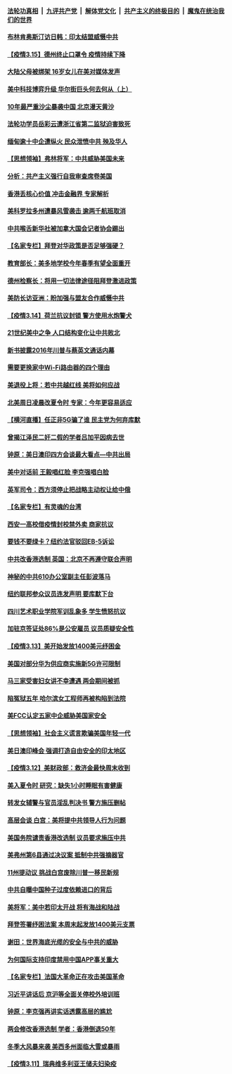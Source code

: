 ####  [法轮功真相](../../../../basic/blob/master/README.md?t=03160301) &nbsp;|&nbsp; [九评共产党](../../../../9ping.md/blob/master/README.md?t=03160301) &nbsp;|&nbsp; [解体党文化](../../../../jtdwh.md/blob/master/README.md?t=03160301)  &nbsp;|&nbsp; [共产主义的终极目的](../../../../gczydzjmd.md/blob/master/README.md?t=03160301) &nbsp;|&nbsp; [魔鬼在统治我们的世界](../../../../mgztzwmdsj.md/blob/master/README.md?t=03160301) 

#### [布林肯奥斯汀访日韩：印太结盟威慑中共](../pages/nf4514/n12812701.md?t=03160301) 

#### [【疫情3.15】德州终止口罩令 疫情持续下降](../pages/nf4514/n12812063.md?t=03160301) 

#### [大陆父母被绑架 16岁女儿在美对媒体发声](../pages/nf4514/n12811629.md?t=03160301) 

#### [美中科技博弈升级 华尔街巨头何去何从（上）](../pages/nf4514/n12811043.md?t=03160301) 

#### [10年最严重沙尘暴袭中国 北京漫天黄沙](../pages/nf4514/n12811670.md?t=03160301) 

#### [法轮功学员岳彩云遭浙江省第二监狱迫害致死](../pages/nf4514/n12810352.md?t=03160301) 

#### [缅甸逾十中企遭纵火 民众泄愤中共 殃及华人](../pages/nf4514/n12810697.md?t=03160301) 

#### [【思想领袖】弗林将军：中共威胁美国未来](../pages/nf4514/n12807957.md?t=03160301) 

#### [分析：共产主义强行自我审查席卷美国](../pages/nf4514/n12805934.md?t=03160301) 

#### [香港丢核心价值 冲击金融界 专家解析](../pages/nf4514/n12810922.md?t=03160301) 

#### [美科罗拉多州遭暴风雪袭击 逾两千航班取消](../pages/nf4514/n12810894.md?t=03160301) 

#### [中共喉舌新华社被加拿大国会记者协会踢出](../pages/nf4514/n12810591.md?t=03160301) 

#### [【名家专栏】拜登对华政策是否足够强硬？](../pages/nf4514/n12810406.md?t=03160301) 

#### [教育部长：美多地学校今年春季有望全面重开](../pages/nf4514/n12810691.md?t=03160301) 

#### [德州检察长：将用一切法律途径阻拜登激进政策](../pages/nf4514/n12810609.md?t=03160301) 

#### [美防长访亚洲：盼加强与盟友合作威慑中共](../pages/nf4514/n12810505.md?t=03160301) 

#### [【疫情3.14】荷兰抗议封锁  警方使用水炮警犬](../pages/nf4514/n12810268.md?t=03160301) 

#### [21世纪美中之争 人口结构变化让中共败北](../pages/nf4514/n12805873.md?t=03160301) 

#### [新书披露2016年川普与蔡英文通话内幕](../pages/nf4514/n12809953.md?t=03160301) 

#### [需要更换家中Wi-Fi路由器的四个理由](../pages/nf4514/n12796136.md?t=03160301) 

#### [美退役上将：若中共越红线 美将如何应战](../pages/nf4514/n12801026.md?t=03160301) 

#### [北美周日凌晨改夏令时 专家：今年更容易适应](../pages/nf4514/n12809806.md?t=03160301) 

#### [【横河直播】任正非5G骗了谁 民主党为何弃库默](../pages/nf4514/n12809877.md?t=03160301) 

#### [曾揭江泽民二奸二假的学者吕加平因病去世](../pages/nf4514/n12809630.md?t=03160301) 

#### [钟原：美日澳印四方会谈最大看点—中共出局](../pages/nf4514/n12809552.md?t=03160301) 

#### [美中对话前 王毅唱红脸 李克强唱白脸](../pages/nf4514/n12809059.md?t=03160301) 

#### [英军司令：西方须停止把战略主动权让给中俄](../pages/nf4514/n12809735.md?t=03160301) 

#### [【名家专栏】有灵魂的台湾](../pages/nf4514/n12809175.md?t=03160301) 

#### [西安一高校借疫情封校禁外卖 商家抗议](../pages/nf4514/n12809467.md?t=03160301) 

#### [要钱不要绿卡？纽约法官驳回EB-5诉讼](../pages/nf4514/n12808660.md?t=03160301) 

#### [中共改香港选制 英国：北京不再遵守联合声明](../pages/nf4514/n12809295.md?t=03160301) 

#### [神秘的中共610办公室副主任彭波落马](../pages/nf4514/n12809139.md?t=03160301) 

#### [纽约联邦参众议员连发声明 要库默下台](../pages/nf4514/n12808677.md?t=03160301) 

#### [四川艺术职业学院军训乱象多 学生愤怒抗议](../pages/nf4514/n12809081.md?t=03160301) 

#### [加驻京签证处86%是公安雇员 议员质疑安全性](../pages/nf4514/n12805874.md?t=03160301) 

#### [【疫情3.13】美开始发放1400美元纾困金](../pages/nf4514/n12808991.md?t=03160301) 

#### [美国对部分华为供应商实施新5G许可限制](../pages/nf4514/n12808388.md?t=03160301) 

#### [马三家受害妇女讲不幸遭遇 两会期间被抓](../pages/nf4514/n12808335.md?t=03160301) 

#### [陷冤狱五年 哈尔滨女工程师再被构陷到法院](../pages/nf4514/n12804529.md?t=03160301) 

#### [美FCC认定五家中企威胁美国家安全](../pages/nf4514/n12808065.md?t=03160301) 

#### [【思想领袖】社会主义谎言欺骗美国年轻一代](../pages/nf4514/n12807414.md?t=03160301) 

#### [美日澳印峰会 强调打造自由安全的印太地区](../pages/nf4514/n12807859.md?t=03160301) 

#### [【疫情3.12】美财政部：救济金最快周末收到](../pages/nf4514/n12806805.md?t=03160301) 

#### [美入夏令时 研究：缺失1小时睡眠有害健康](../pages/nf4514/n12807415.md?t=03160301) 

#### [转发女辅警与官员淫乱判决书 警方施压删帖](../pages/nf4514/n12807627.md?t=03160301) 

#### [高层会谈 白宫：美将提中共领导人行为问题](../pages/nf4514/n12807687.md?t=03160301) 

#### [美国务院谴责香港改选制 议员要求施压中共](../pages/nf4514/n12807407.md?t=03160301) 

#### [美弗州第6县通过决议案 抵制中共强摘器官](../pages/nf4514/n12805218.md?t=03160301) 

#### [11州提动议 挑战白宫废除川普一移民新规](../pages/nf4514/n12805929.md?t=03160301) 

#### [中共自曝中国种子过度依赖进口的背后](../pages/nf4514/n12804254.md?t=03160301) 

#### [美将军：美中若印太开战 将有海战和陆战](../pages/nf4514/n12805183.md?t=03160301) 

#### [拜登签署纾困法案 本周末起发放1400美元支票](../pages/nf4514/n12805426.md?t=03160301) 

#### [谢田：世界海底光缆的安全与中共的威胁](../pages/nf4514/n12805341.md?t=03160301) 

#### [为何国际支持印度禁用中国APP事关重大](../pages/nf4514/n12796101.md?t=03160301) 

#### [【名家专栏】法国大革命正在攻击美国革命](../pages/nf4514/n12804928.md?t=03160301) 

#### [习近平讲话后 京沪等全面关停校外培训班](../pages/nf4514/n12805179.md?t=03160301) 

#### [钟原：李克强再讲实话透露高层的尴尬](../pages/nf4514/n12805215.md?t=03160301) 

#### [两会修改香港选制 学者：香港倒退50年](../pages/nf4514/n12805378.md?t=03160301) 

#### [冬季大风暴来袭 美西多州面临大雪或暴雨](../pages/nf4514/n12805207.md?t=03160301) 

#### [【疫情3.11】瑞典维多利亚王储夫妇染疫](../pages/nf4514/n12804215.md?t=03160301) 

